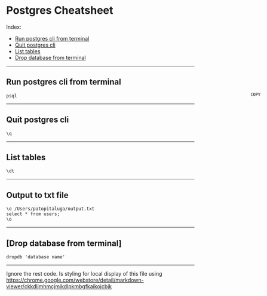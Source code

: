 # Postgres Cheatsheet

Index:
* [Run postgres cli from terminal](#run-postgres-cli-from-terminal)
* [Quit postgres cli](#quit-postgres-cli)
* [List tables](#list-tables)
* [Drop database from terminal](#drop-db-from-terminal)

------

## <a name="run-postgres-cli-from-terminal"></a> Run postgres cli from terminal

<button onclick="var t=document.createElement('textarea');t.style.width='0';t.style.height='0';t.style.border='0';t.value=this.parentElement.nextElementSibling.innerText;document.body.appendChild(t);t.select();document.execCommand('copy');" class="cpy-btns"></button>
```
psql
```

------

## <a name="quit-postgres-cli"></a> Quit postgres cli

```
\q
```

------

## <a name="list-tables"></a> List tables

```
\dt
```

------

## <a name="list-tables"></a> Output to txt file

```
\o /Users/patopitaluga/output.txt
select * from users;
\o
```

------

## <a name="drop-db-from-terminal"></a> [Drop database from terminal]

```
dropdb 'database name'
```

------
Ignore the rest code. Is styling for local display of this file using https://chrome.google.com/webstore/detail/markdown-viewer/ckkdlimhmcjmikdlpkmbgfkaikojcbjk
<style>
  .markdown-body {
    position: relative;
  }
  .cpy-btns {
    background: transparent;
    border: 0;
    cursor: pointer;
    display: block;
    font-family: monospace;
    font-size: 11px;
    margin-top: -4px;
    position: absolute;
    right: 45px;
    width: auto;
  }
  .cpy-btns::before {
    content: 'COPY'
  }
</style>
